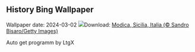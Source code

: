 ## History Bing Wallpaper
Wallpaper date: 2024-03-02
![](https://www.bing.com/th?id=OHR.ModicaItaly_IT-IT4926775993_UHD.jpg&w=1000)Download: [Modica, Sicilia, Italia (© Sandro Bisaro/Getty Images)](https://www.bing.com/th?id=OHR.ModicaItaly_IT-IT4926775993_UHD.jpg)

Auto get programm by LtgX
